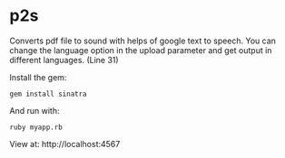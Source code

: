 # p2s

Converts pdf file to sound with helps of google text to speech.
You can change the language option in the upload parameter and get output in different languages. (Line 31)

Install the gem:

`gem install sinatra`

And run with:

`ruby myapp.rb`

View at: http://localhost:4567
